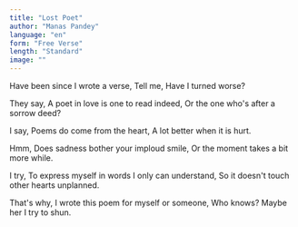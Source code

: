 ```yaml
---
title: "Lost Poet"
author: "Manas Pandey"
language: "en"
form: "Free Verse"
length: "Standard"
image: ""
---
```

Have been since I wrote a verse,
Tell me, Have I turned worse?

They say,
A poet in love is one to read indeed,
Or the one who's after a sorrow deed?

I say,
Poems do come from the heart,
A lot better when it is hurt.

Hmm,
Does sadness bother your imploud smile,
Or the moment takes a bit more while.

I try,
To express myself in words I only can understand,
So it doesn't touch other hearts unplanned.

That's why,
I wrote this poem for myself or someone,
Who knows? Maybe her I try to shun.